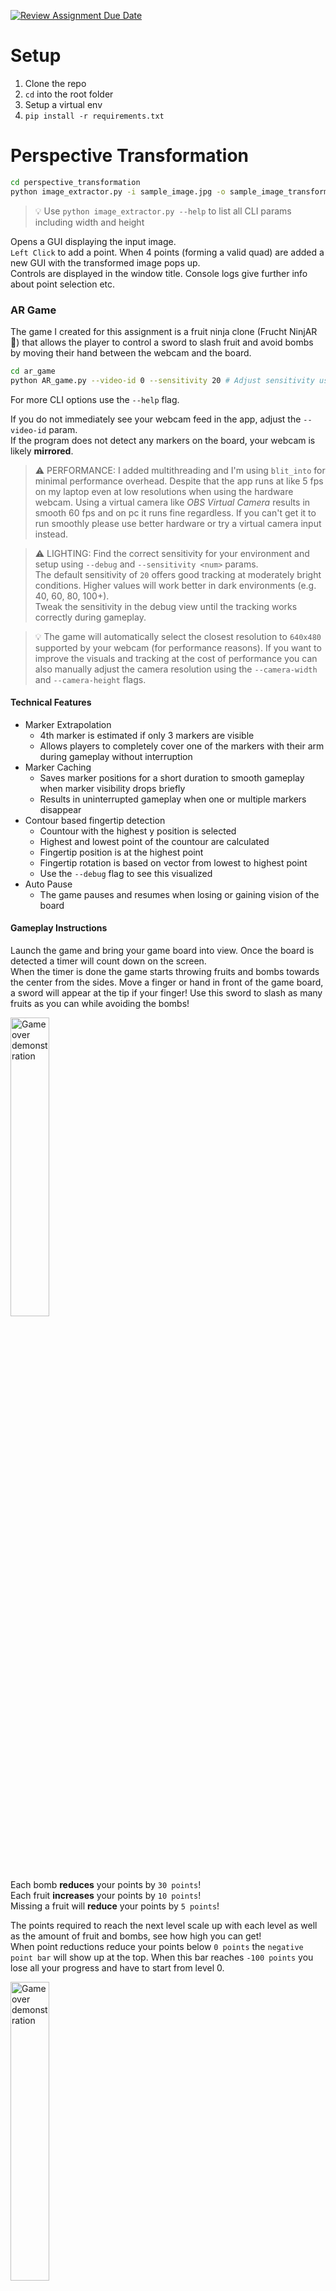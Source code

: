 [![Review Assignment Due Date](https://classroom.github.com/assets/deadline-readme-button-22041afd0340ce965d47ae6ef1cefeee28c7c493a6346c4f15d667ab976d596c.svg)](https://classroom.github.com/a/-leASaOw)

# Setup

1. Clone the repo
2. `cd` into the root folder
3. Setup a virtual env
4. `pip install -r requirements.txt`

# Perspective Transformation


```sh
cd perspective_transformation
python image_extractor.py -i sample_image.jpg -o sample_image_transformed.jpg
```
> 💡 Use `python image_extractor.py --help` to list all CLI params including width and height

Opens a GUI displaying the input image.  
`Left Click` to add a point. When 4 points (forming a valid quad) are added a new GUI with the transformed image pops up.  
Controls are displayed in the window title. Console logs give further info about point selection etc.

### AR Game

The game I created for this assignment is a fruit ninja clone (Frucht NinjAR 🧠) that allows the player to control a sword to slash fruit and avoid bombs by moving their hand between the webcam and the board.

```sh
cd ar_game
python AR_game.py --video-id 0 --sensitivity 20 # Adjust sensitivity using the instructions below
```

For more CLI options use the `--help` flag.  

If you do not immediately see your webcam feed in the app, adjust the `--video-id` param.  
If the program does not detect any markers on the board, your webcam is likely **mirrored**.    

> ⚠️ PERFORMANCE: I added multithreading and I'm using `blit_into` for minimal performance overhead. Despite that the app runs at like 5 fps on my laptop even at low resolutions when using the hardware webcam. Using a virtual camera like *OBS Virtual Camera* results in smooth 60 fps and on pc it runs fine regardless. If you can't get it to run smoothly please use better hardware or try a virtual camera input instead.  

> ⚠️ LIGHTING: Find the correct sensitivity for your environment and setup using `--debug` and `--sensitivity <num>` params.  
The default sensitivity of `20` offers good tracking at moderately bright conditions. Higher values will work better in dark environments (e.g. 40, 60, 80, 100+).  
Tweak the sensitivity in the debug view until the tracking works correctly during gameplay.  

> 💡 The game will automatically select the closest resolution to `640x480` supported by your webcam (for performance reasons).
If you want to improve the visuals and tracking at the cost of performance you can also manually adjust the camera resolution using the `--camera-width` and `--camera-height` flags.

#### Technical Features

- Marker Extrapolation
    - 4th marker is estimated if only 3 markers are visible
    - Allows players to completely cover one of the markers with their arm during gameplay without interruption
- Marker Caching 
    - Saves marker positions for a short duration to smooth gameplay when marker visibility drops briefly
    - Results in uninterrupted gameplay when one or multiple markers disappear
- Contour based fingertip detection
    - Countour with the highest y position is selected
    - Highest and lowest point of the countour are calculated
    - Fingertip position is at the highest point
    - Fingertip rotation is based on vector from lowest to highest point
    - Use the `--debug` flag to see this visualized
- Auto Pause
    - The game pauses and resumes when losing or gaining vision of the board

#### Gameplay Instructions

Launch the game and bring your game board into view. Once the board is detected a timer will count down on the screen.  
When the timer is done the game starts throwing fruits and bombs towards the center from the sides.
Move a finger or hand in front of the game board, a sword will appear at the tip if your finger! Use this sword to slash as many fruits as you can while avoiding the bombs!

<img src="doc/gameplay.gif" width="35%" alt="Game over demonstration">


Each bomb **reduces** your points by `30 points`!  
Each fruit **increases** your points by `10 points`!  
Missing a fruit will **reduce** your points by `5 points`!  

The points required to reach the next level scale up with each level as well as the amount of fruit and bombs, see how high you can get!   
When point reductions reduce your points below `0 points` the `negative point bar` will show up at the top. When this bar reaches `-100 points` you lose all your progress and have to start from level 0.

<img src="doc/game_over.gif" width="35%" alt="Game over demonstration">

### AR Game (3D)

A simple extension of the sample app. Marker IDs 4 and 5 are mapped to [enton.obj](ar_game_3d/enton.obj) and [glurak.obj](ar_game_3d/glurak.obj).  
When the markers are within a certain distance of each other, the characters will start attacking each other. They use the default scaling animation to attack.  
The first character that drops to 0 health shrinks and disappears.

```sh
cd ar_game
python AR_game_3d.py
```

**Known Issues**
- No matter which model I tried or how I exported them from blender I couldn't get the model to have textures.  
- The models often invert their rotation briefly, likely due to the way marker position and rotation are calculated.  
- Rotation on the local up axis didn't work so I couldn't get the models to turn towards each other, probably due to them being rotated differently in the model itself and the sample logic doesn't account for that

## Sources

All assets used are free to use, modify and distribute non-commercially.

Asset Sources: 
- https://catdev-pixelarts.itch.io/catdevs-exotics-swords (Sword)
- https://jennpixel.itch.io/fruits-pack-12 (Fruits)
- https://ahninniah.itch.io/free-game-items-pack-2 (Bomb)
- https://www.cgtrader.com/free-3d-models/animals/reptile/animated-charizard-pokemon-3d-model (3D Model)
